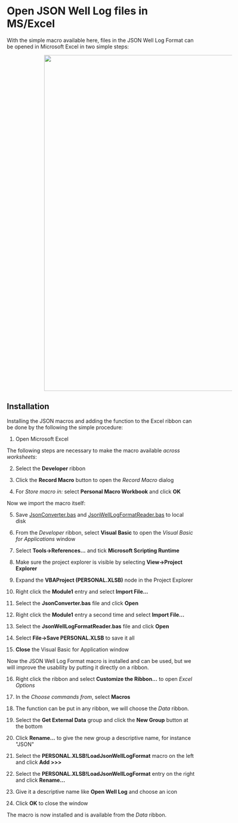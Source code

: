 # Open JSON Well Log files in MS/Excel

With the simple macro available here, files in the JSON Well Log Format can
be opened in Microsoft Excel in two simple steps:

<img hspace="100" width="900" src="https://jsonwelllogformat.org/images/excel1.png">


## Installation

Installing the JSON macros and adding the function to the Excel ribbon can
be done by the following the simple procedure:

1. Open Microsoft Excel

The following steps are necessary to make the macro available _across worksheets_:

2. Select the **Developer** ribbon

3. Click the **Record Macro** button to open the _Record Macro_ dialog

4. For _Store macro in:_ select **Personal Macro Workbook** and click **OK**

Now we import the macro itself:

5. Save [JsonConverter.bas](JsonConverter.bas) and [JsonWellLogFormatReader.bas](JsonWellLogFormatReader.bas) to local disk

6. From the _Developer_ ribbon, select **Visual Basic** to open the _Visual Basic for Applications_ window

7. Select **Tools->References...** and tick **Microsoft Scripting Runtime**

8. Make sure the project explorer is visible by selecting **View->Project Explorer**

9. Expand the **VBAProject (PERSONAL.XLSB)** node in the Project Explorer

10. Right click the **Module1** entry and select **Import File...**

11. Select the **JsonConverter.bas** file and click **Open**

12. Right click the **Module1** entry a second time and select **Import File...**

13. Select the **JsonWellLogFormatReader.bas** file and click **Open**

14. Select **File->Save PERSONAL.XLSB** to save it all

15. **Close** the Visual Basic for Application window

Now the JSON Well Log Format macro is installed and can be used, but we will improve
the usability by putting it directly on a ribbon.

16. Right click the ribbon and select **Customize the Ribbon...** to open _Excel Options_

17. In the _Choose commands from_, select **Macros**

18. The function can be put in any ribbon, we will choose the _Data_ ribbon.

19. Select the **Get External Data** group and click the **New Group** button at the bottom

20. Click **Rename...** to give the new group a descriptive name, for instance "JSON"

21. Select the **PERSONAL.XLSB!LoadJsonWellLogFormat** macro on the left and click **Add >>>**

4. Select the **PERSONAL.XLSB!LoadJsonWellLogFormat** entry on the right and click **Rename...**

4. Give it a descriptive name like **Open Well Log** and choose an icon

4. Click **OK** to close the window

The macro is now installed and is available from the _Data_ ribbon.